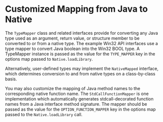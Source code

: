 Customized Mapping from Java to Native
======================================

The `TypeMapper` class and related interfaces provide for converting any Java type used as an argument, return value, or structure member to be converted to or from a native type. The example Win32 API interfaces use a type mapper to convert Java boolean into the Win32 BOOL type. A TypeMapper instance is passed as the value for the `TYPE_MAPPER` key in the options map passed to `Native.loadLibrary`.

Alternatively, user-defined types may implement the `NativeMapped` interface, which determines conversion to and from native types on a class-by-class basis.

You may also customize the mapping of Java method names to the corresponding native function name. The `StdCallFunctionMapper` is one implementation which automatically generates stdcall-decorated function names from a Java interface method signature. The mapper should be passed as the value for the `OPTION_FUNCTION_MAPPER` key in the options map passed to the `Native.loadLibrary` call.

